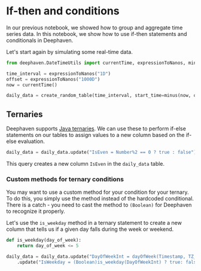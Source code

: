 # If-then and conditions

In our previous notebook, we showed how to group and aggregate time series data. In this notebook, we show how to use if-then statements and conditionals in Deephaven.

Let's start again by simulating some real-time data.

```python
from deephaven.DateTimeUtils import currentTime, expressionToNanos, minus

time_interval = expressionToNanos("1D")
offset = expressionToNanos("1000D")
now = currentTime()

daily_data = create_random_table(time_interval, start_time=minus(now, offset))
```

## Ternaries

Deephaven supports [Java ternaries](https://deephaven.io/core/docs/reference/query-language/control-flow/ternary-if/). We can use these to perform if-else statements on our tables to assign values to a new column based on the if-else evaluation.

```python
daily_data = daily_data.update("IsEven = Number%2 == 0 ? true : false")
```

This query creates a new column `IsEven` in the `daily_data` table.

### Custom methods for ternary conditions

You may want to use a custom method for your condition for your ternary. To do this, you simply use the method instead of the hardcoded conditional. There is a catch - you need to cast the method to `(Boolean)` for Deephaven to recognize it properly.

Let's use the `is_weekday` method in a ternary statement to create a new column that tells us if a given day falls during the week or weekend.

```python
def is_weekday(day_of_week):
    return day_of_week <= 5

daily_data = daily_data.update("DayOfWeekInt = dayOfWeek(Timestamp, TZ_NY)")\
    .update("IsWeekday = (Boolean)is_weekday(DayOfWeekInt) ? true: false")
```
